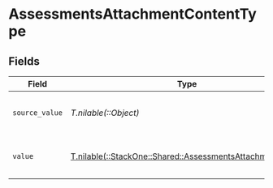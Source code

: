 # AssessmentsAttachmentContentType


## Fields

| Field                                                                                                          | Type                                                                                                           | Required                                                                                                       | Description                                                                                                    | Example                                                                                                        |
| -------------------------------------------------------------------------------------------------------------- | -------------------------------------------------------------------------------------------------------------- | -------------------------------------------------------------------------------------------------------------- | -------------------------------------------------------------------------------------------------------------- | -------------------------------------------------------------------------------------------------------------- |
| `source_value`                                                                                                 | *T.nilable(::Object)*                                                                                          | :heavy_minus_sign:                                                                                             | The source value of the content type.                                                                          | Text                                                                                                           |
| `value`                                                                                                        | [T.nilable(::StackOne::Shared::AssessmentsAttachmentValue)](../../models/shared/assessmentsattachmentvalue.md) | :heavy_minus_sign:                                                                                             | The content type of the attachment.                                                                            | text                                                                                                           |